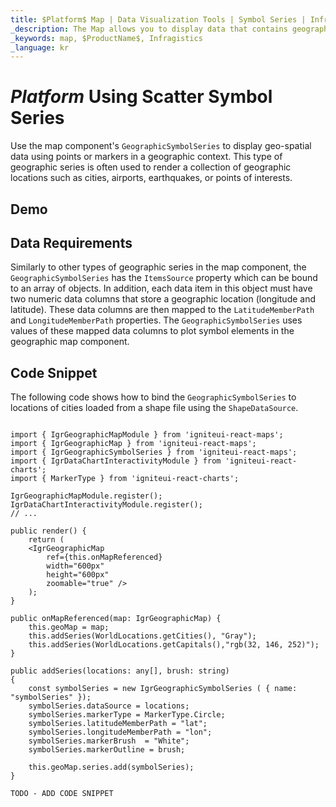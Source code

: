 ```yaml
---
title: $Platform$ Map | Data Visualization Tools | Symbol Series | Infragistics
_description: The Map allows you to display data that contains geographic locations from view models or geo-spatial data loaded from shape files on geographic imagery maps.View the demo, dependencies, usage and toolbar for more information.
_keywords: map, $ProductName$, Infragistics
_language: kr
---
```


# $Platform$ Using Scatter Symbol Series

Use the map component's `GeographicSymbolSeries` to display geo-spatial data using points or markers in a geographic context. This type of geographic series is often used to render a collection of geographic locations such as cities, airports, earthquakes, or points of interests.

## Demo


<code-view style="height: 400px"
           data-demos-base-url="{environment:dvDemosBaseUrl}"
           iframe-src="{environment:dvDemosBaseUrl}/maps/geo-map-type-scatter-symbol-series"  >
</code-view>

<div class="divider--half"></div>

## Data Requirements
Similarly to other types of geographic series in the map component, the `GeographicSymbolSeries` has the `ItemsSource` property which can be bound to an array of objects. In addition, each data item in this object must have two numeric data columns that store a geographic location (longitude and latitude). These data columns are then mapped to the `LatitudeMemberPath` and `LongitudeMemberPath` properties. The `GeographicSymbolSeries` uses values of these mapped data columns to plot symbol elements in the geographic map component.

## Code Snippet
The following code shows how to bind the `GeographicSymbolSeries` to locations of cities loaded from a shape file using the `ShapeDataSource`.

<!-- React -->
```tsx

import { IgrGeographicMapModule } from 'igniteui-react-maps';
import { IgrGeographicMap } from 'igniteui-react-maps';
import { IgrGeographicSymbolSeries } from 'igniteui-react-maps';
import { IgrDataChartInteractivityModule } from 'igniteui-react-charts';
import { MarkerType } from 'igniteui-react-charts';

IgrGeographicMapModule.register();
IgrDataChartInteractivityModule.register();
// ...

public render() {
    return (
    <IgrGeographicMap
        ref={this.onMapReferenced}
        width="600px"
        height="600px"
        zoomable="true" />
    );
}

public onMapReferenced(map: IgrGeographicMap) {
    this.geoMap = map;
    this.addSeries(WorldLocations.getCities(), "Gray");
    this.addSeries(WorldLocations.getCapitals(),"rgb(32, 146, 252)");
}

public addSeries(locations: any[], brush: string)
{
    const symbolSeries = new IgrGeographicSymbolSeries ( { name: "symbolSeries" });
    symbolSeries.dataSource = locations;
    symbolSeries.markerType = MarkerType.Circle;
    symbolSeries.latitudeMemberPath = "lat";
    symbolSeries.longitudeMemberPath = "lon";
    symbolSeries.markerBrush  = "White";
    symbolSeries.markerOutline = brush;

    this.geoMap.series.add(symbolSeries);
}
```

<!-- Angular -->
```html
TODO - ADD CODE SNIPPET
```
